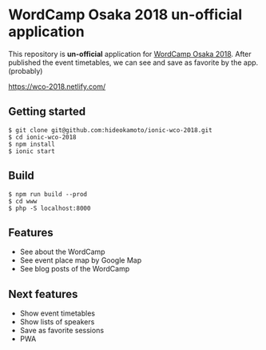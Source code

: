 # WordCamp Osaka 2018 un-official application

This repository is **un-official** application for [WordCamp Osaka 2018](https://2018.osaka.wordcamp.org).
After published the event timetables, we can see and save as favorite by the app.(probably)

https://wco-2018.netlify.com/

## Getting started

```
$ git clone git@github.com:hideokamoto/ionic-wco-2018.git
$ cd ionic-wco-2018
$ npm install
$ ionic start
```

## Build

```
$ npm run build --prod
$ cd www
$ php -S localhost:8000
```

## Features
- See about the WordCamp
- See event place map by Google Map
- See blog posts of the WordCamp


## Next features

- Show event timetables
- Show lists of speakers
- Save as favorite sessions
- PWA
